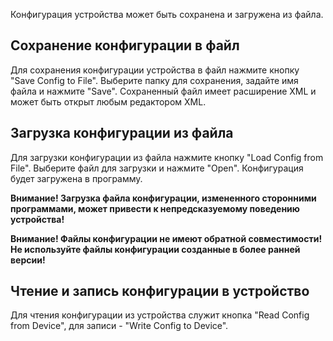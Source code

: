 Конфигурация устройства может быть сохранена и загружена из файла.

## Сохранение конфигурации в файл
Для сохранения конфигурации устройства в файл нажмите кнопку "Save Config to File". Выберите папку для сохранения, задайте имя файла и нажмите "Save". Сохраненный файл имеет расширение XML и может быть открыт любым редактором XML.

## Загрузка конфигурации из файла

Для загрузки конфигурации из файла нажмите кнопку "Load Config from File". Выберите файл для загрузки и нажмите "Open". Конфигурация будет загружена в программу.

**Внимание! Загрузка файла конфигурации, измененного сторонними программами, может привести к непредсказуемому поведению устройства!**

**Внимание! Файлы конфигурации не имеют обратной совместимости! Не используйте файлы конфигурации созданные в более ранней версии!**

## Чтение и запись конфигурации в устройство

Для чтения конфигурации из устройства служит кнопка "Read Config from Device", для записи - "Write Config to Device".